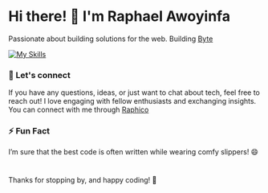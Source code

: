 # Hi there! 👋 I'm Raphael Awoyinfa

Passionate about building solutions for the web. Building [Byte](https://github.com/Raphico/byte)

[![My Skills](https://skillicons.dev/icons?i=js,ts,react,nextjs,astro,tailwindcss,postgres,docker,bash,git)](https://skillicons.dev)

### 💬 Let's connect

If you have any questions, ideas, or just want to chat about tech, feel free to reach out! I love engaging with fellow enthusiasts and exchanging insights. You can connect with me through [Raphico](https://twitter.com/JustRaphico)

### ⚡ Fun Fact

I’m sure that the best code is often written while wearing comfy slippers! 😄

#

Thanks for stopping by, and happy coding! 🚀

